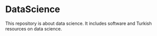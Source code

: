 # DataScience

This repository is about data science. It includes software and Turkish resources on data science.
